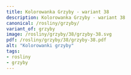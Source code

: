 ```yaml
---
title: Kolorowanka Grzyby - wariant 38
description: Kolorowanka Grzyby - wariant 38
canonical: /rosliny/grzyby/
variant_of: grzyby
image: /rosliny/grzyby/38/grzyby-38.svg
pdf: /rosliny/grzyby/38/grzyby-38.pdf
alt: "Kolorowanki grzyby"
tags:
- rosliny
- grzyby
---
```

